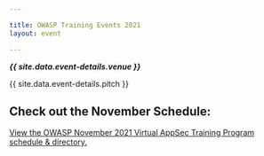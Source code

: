 ```yaml
---

title: OWASP Training Events 2021
layout: event

---
```


<!-- rebuild 13 -->

***{{ site.data.event-details.venue }}***

{{ site.data.event-details.pitch }}

## Check out the November Schedule:

<a id="sched-embed" href="//owasp2021mayvirtualappsectr.sched.com/" data-sched-sidebar="no">View the OWASP November 2021 Virtual AppSec Training Program schedule &amp; directory.</a><script type="text/javascript" src="//owasp2021mayvirtualappsectr.sched.com/js/embed.js"></script>
